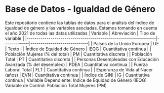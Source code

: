 # Base de Datos - Igualdad de Género
Este repositorio contiene las tablas de datos para el análisis del índice de igualdad de género y las variables asociadas.
Estamos tomando en cuenta el año 2021 de todas las datas utilizadas 
| Variable                                                        | Abreviación | Tipo de variable           |
|-----------------------------------------------------------------|-------------|-----------------------------|
| Países de la Unión Europea                                      | UE          | Texto                       |
| Índice de Equidad de Género                                    | IEQG        | Cuantitativa continua       |
| Población Mujeres (% del total)                                 | PM          | Cuantitativa discreta       |
| Población Total                                                 | PT          | Cuantitativa discreta       |
| Personas Desempleadas con Educación Avanzada (% del desempleo)  | PDEA        | Cuantitativa continua       |
| Fuerza Laboral Total                                           | FLT         | Cuantitativa continua       |
| Esperanza de Vida al Nacer (años)                              | EVN         | Cuantitativa continua       |
| Índice de GINI                                                 | IG         | Cuantitativa continua       |
Variable Dependiente: Índice de Equidad de Género (IEQG)
Variable de Control: Población Total Mujeres (PM)
